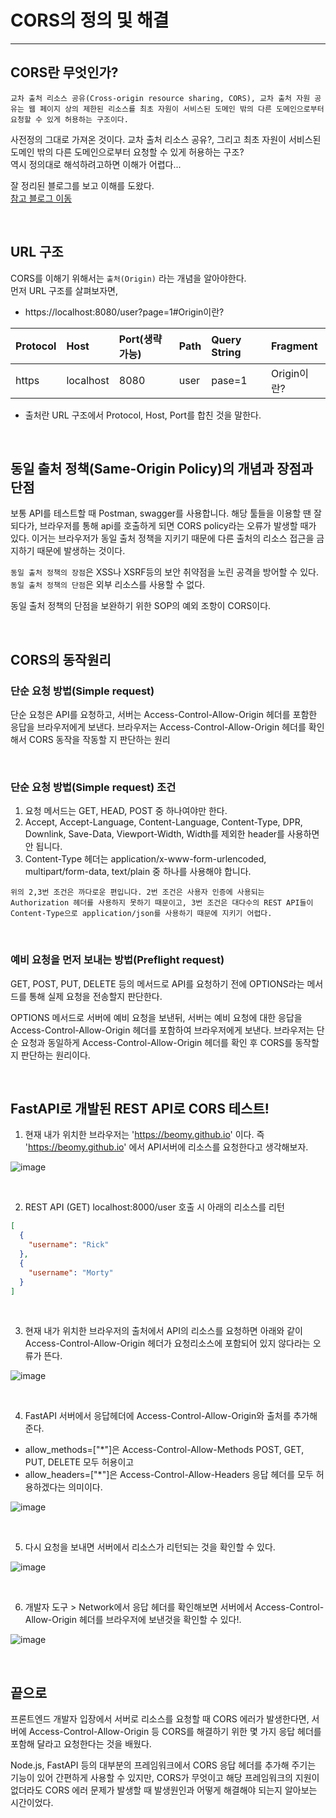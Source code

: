 # CORS의 정의 및 해결

*********************************

## **CORS란 무엇인가?**

`교차 출처 리소스 공유(Cross-origin resource sharing, CORS), 교차 출처 자원 공유는 웹 페이지 상의 제한된 리소스를 최초 자원이 서비스된 도메인 밖의 다른 도메인으로부터 요청할 수 있게 허용하는 구조이다.`
  
사전정의 그대로 가져온 것이다. 교차 출처 리소스 공유?, 그리고 최초 자원이 서비스된 도메인 밖의 다른 도메인으로부터 요청할 수 있게 허용하는 구조?  
역시 정의대로 해석하려고하면 이해가 어렵다...

잘 정리된 블로그를 보고 이해를 도왔다.  
[참고 블로그 이동](https://beomy.github.io/tech/browser/cors/) 

<br>

## **URL 구조**

CORS를 이해기 위해서는 `출처(Origin)` 라는 개념을 알아야한다.  
먼저 URL 구조를 살펴보자면, 

- https://localhost:8080/user?page=1#Origin이란?  


| Protocol | Host | Port(생략가능) | Path | Query String | Fragment |   
| :------ |:--- | :--- | :------ |:--- | :--- |  
| https | localhost | 8080 | user | pase=1 | Origin이란? |  


* 출처란 URL 구조에서 Protocol, Host, Port를 합친 것을 말한다.

<br>

## **동일 출처 정책(Same-Origin Policy)의 개념과 장점과 단점**

보통 API를 테스트할 때 Postman, swagger를 사용합니다. 해당 툴들을 이용할 땐 잘되다가, 브라우저를 통해 api를 호출하게 되면 CORS policy라는 오류가 발생할 때가 있다. 이거는 브라우저가 동일 출처 정책을 지키기 때문에 다른 출처의 리소스 접근을 금지하기 때문에 발생하는 것이다. 

`동일 출처 정책의 장점`은 XSS나 XSRF등의 보안 취약점을 노린 공격을 방어할 수 있다.  
`동일 출처 정책의 단점`은 외부 리소스를 사용할 수 없다.

동일 출처 정책의 단점을 보완하기 위한 SOP의 예외 조항이 CORS이다.

<br>

## **CORS의 동작원리**

### **단순 요청 방법(Simple request)**  
단순 요청은 API를 요청하고, 서버는 Access-Control-Allow-Origin 헤더를 포함한 응답을 브라우저에게 보낸다. 브라우저는 Access-Control-Allow-Origin 헤더를 확인해서 CORS 동작을 작동할 지 판단하는 원리

<br>

### **단순 요청 방법(Simple request) 조건**
1. 요청 메서드는 GET, HEAD, POST 중 하나여야만 한다.  
2. Accept, Accept-Language, Content-Language, Content-Type, DPR, Downlink,  Save-Data, Viewport-Width, Width를 제외한 header를 사용하면 안 됩니다.  
3. Content-Type 헤더는 application/x-www-form-urlencoded, multipart/form-data, text/plain 중 하나를 사용해야 합니다.  

`위의 2,3번 조건은 까다로운 편입니다. 2번 조건은 사용자 인증에 사용되는 Authorization 헤더를 사용하지 못하기 때문이고, 3번 조건은 대다수의 REST API들이 Content-Type으로 application/json를 사용하기 때문에 지키기 어렵다.`

<br>

### **예비 요청을 먼저 보내는 방법(Preflight request)**  
GET, POST, PUT, DELETE 등의 메서드로 API를 요청하기 전에 OPTIONS라는 메서드를 통해 실제 요청을 전송할지 판단한다.

OPTIONS 메서드로 서버에 예비 요청을 보낸뒤, 서버는 예비 요청에 대한 응답을 Access-Control-Allow-Origin 헤더를 포함하여 브라우저에게 보낸다. 브라우저는 단순 요청과 동일하게 Access-Control-Allow-Origin 헤더를 확인 후 CORS를 동작할 지 판단하는 원리이다.

<br>

## **FastAPI로 개발된 REST API로 CORS 테스트!**

1. 현재 내가 위치한 브라우저는 'https://beomy.github.io' 이다. 즉 'https://beomy.github.io' 에서 API서버에 리소스를 요청한다고 생각해보자.  

![image](https://user-images.githubusercontent.com/52439201/138238315-0d29ecf0-f487-4015-8362-8ea4a8d92c53.png)

<br>

2. REST API
(GET) localhost:8000/user 호출 시 아래의 리소스를 리턴
```json
[
  {
    "username": "Rick"
  },
  {
    "username": "Morty"
  }
]
```

<br>

3. 현재 내가 위치한 브라우저의 출처에서 API의 리소스를 요청하면 아래와 같이 Access-Control-Allow-Origin 헤더가 요청리소스에 포함되어 있지 않다라는 오류가 뜬다. 

![image](https://user-images.githubusercontent.com/52439201/138239426-54668cc0-ca94-48ff-b5ad-266779257c38.png)

<br>

4. FastAPI 서버에서 응답헤더에 Access-Control-Allow-Origin와 출처를 추가해준다.   
* allow_methods=["*"]은 Access-Control-Allow-Methods POST, GET, PUT, DELETE 모두 허용이고 
* allow_headers=["*"]은 Access-Control-Allow-Headers 응답 헤더를 모두 허용하겠다는 의미이다.

![image](https://user-images.githubusercontent.com/52439201/138239252-f05afda6-16d2-4b93-834a-ee9badbfdd3b.png)

<br>

5. 다시 요청을 보내면 서버에서 리소스가 리턴되는 것을 확인할 수 있다.

![image](https://user-images.githubusercontent.com/52439201/138239564-b992115f-6595-4215-b933-8669731c288c.png)

<br>

6. 개발자 도구 > Network에서 응답 헤더를 확인해보면 서버에서 Access-Control-Allow-Origin 헤더를 브라우저에 보낸것을 확인할 수 있다!.  

![image](https://user-images.githubusercontent.com/52439201/138240176-adbc5c1d-7de3-41d2-a004-7f9753eecfaa.png)

<br>

## **끝으로**

프론트엔드 개발자 입장에서 서버로 리소스를 요청할 때 CORS 에러가 발생한다면, 서버에 Access-Control-Allow-Origin 등 CORS를 해결하기 위한 몇 가지 응답 헤더를 포함해 달라고 요청한다는 것을 배웠다. 

Node.js, FastAPI 등의 대부분의 프레임워크에서 CORS 응답 헤더를 추가해 주기는 기능이 있어 간편하게 사용할 수 있지만, CORS가 무엇이고 해당 프레임워크의 지원이 없더라도 CORS 에러 문제가 발생할 때 발생원인과 어떻게 해결해야 되는지 알아보는 시간이었다.
